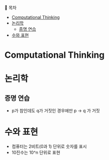 🔔 목차
- [Computational Thinking](#computational-thinking)
- [논리학](#논리학)
  - [증명 연습](#증명-연습)
- [수와 표현](#수와-표현)



# Computational Thinking

# 논리학

## 증명 연습

- p가 참인데도 q가 거짓인 경우에만 p -> q 가 거짓

# 수와 표현

- 컴퓨터는 2비트(0과 1) 단위로 숫자를 표시
- 10진수는 10^n 단위로 표현